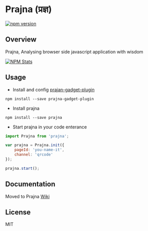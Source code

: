 # Prajna (प्रज्ञ)

[![npm version](https://d25lcipzij17d.cloudfront.net/badge.svg?id=js&type=6&v=1.0.0-rc6&x2=0)](https://www.npmjs.com/package/prajna)

## Overview
Prajna, Analysing browser side javascript application with wisdom

[![NPM Stats](https://nodei.co/npm/prajna.png?downloads=true)](https://npmjs.org/package/prajna)

## Usage
- Install and config [prajan-gadget-plugin](https://github.com/mtdp-diancan-f2e/prajna-gadget-plugin)
```shell
npm install --save prajna-gadget-plugin
```

- Install prajna
```shell
npm install --save prajna
```

- Start prajna in your code enterance
```javascript
import Prajna from 'prajna';

var prajna = Prajna.init({
    pageId: 'you-name-it',
    channel: 'qrcode'
});

prajna.start();
```

## Documentation
Moved to Prajna [Wiki](https://github.com/mtdp-diancan-f2e/prajna/wiki)

## License
MIT
